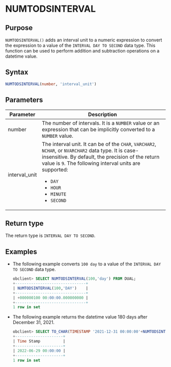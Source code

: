 # NUMTODSINTERVAL

## Purpose

`NUMTODSINTERVAL()` adds an interval unit to a numeric expression to convert the expression to a value of the `INTERVAL DAY TO SECOND` data type. This function can be used to perform addition and subtraction operations on a datetime value.

## Syntax

```sql
NUMTODSINTERVAL(number, 'interval_unit')
```

## Parameters

| Parameter | Description |
|---------------|-------------------------------------------------------------------------------------------------------------------------------------------------------------------------------------------------------------------------------------------------------------------------------------------------------------------------------------------------------|
| number | The number of intervals. It is a `NUMBER` value or an expression that can be implicitly converted to a `NUMBER` value.  |
| interval_unit | The interval unit. It can be of the `CHAR`, `VARCHAR2`, `NCHAR`, or `NVARCHAR2` data type. It is case-insensitive. By default, the precision of the return value is `9`.  The following interval units are supported: <ul><li> `DAY`    </li><li> `HOUR`    </li><li>`MINUTE`    </li><li> `SECOND` </li></ul> |

## Return type

The return type is `INTERVAL DAY TO SECOND`.

## Examples

* The following example converts `100 day` to a value of the `INTERVAL DAY TO SECOND` data type.

   ```sql
   obclient> SELECT NUMTODSINTERVAL(100,'day') FROM DUAL;
   +-------------------------------+
   | NUMTODSINTERVAL(100,'DAY')    |
   +-------------------------------+
   | +000000100 00:00:00.000000000 |
   +-------------------------------+
   1 row in set
   ```

* The following example returns the datetime value 180 days after December 31, 2021.

   ```sql
   obclient> SELECT TO_CHAR(TIMESTAMP '2021-12-31 00:00:00'+NUMTODSINTERVAL(180,'day'),'YYYY-MM-DD HH24:MI:SS') "Time Stamp" FROM DUAL;
   +---------------------+
   | Time Stamp          |
   +---------------------+
   | 2022-06-29 00:00:00 |
   +---------------------+
   1 row in set
   ```
